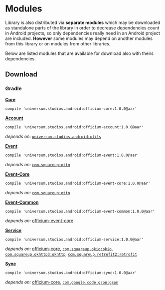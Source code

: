 Modules
===============

Library is also distributed via **separate modules** which may be downloaded as standalone parts of
the library in order to decrease dependencies count in Android projects, so only dependencies really
need in an Android project are included. **However** some modules may depend on another modules from
this library or on modules from other libraries.

Below are listed modules that are available for download also with theirs dependencies.

## Download ##

### Gradle ###

**[Core](https://github.com/universum-studios/android_officium/tree/master/library/src/main)**

    compile 'universum.studios.android:officium-core:1.0.0@aar'

**[Account](https://github.com/universum-studios/android_officium/tree/master/library/src/account)**

    compile 'universum.studios.android:officium-account:1.0.0@aar'

_depends on:_
[`universum.studios.android:utils`](https://github.com/universum-studios/android_utils)

**[Event](https://github.com/universum-studios/android_officium/tree/master/library/src/contact)**

    compile 'universum.studios.android:officium-event:1.0.0@aar'

_depends on:_
[`com.squareup:otto`](http://square.github.io/otto/)

**[Event-Core](https://github.com/universum-studios/android_officium/tree/master/library/src/contact)**

    compile 'universum.studios.android:officium-event-core:1.0.0@aar'

_depends on:_
[`com.squareup:otto`](http://square.github.io/otto/)

**[Event-Common](https://github.com/universum-studios/android_officium/tree/master/library/src/contact)**

    compile 'universum.studios.android:officium-event-common:1.0.0@aar'

_depends on:_
[officium-event-core](https://github.com/universum-studios/android_officium/tree/master/library/src/main)

**[Service](https://github.com/universum-studios/android_officium/tree/master/library/src/service)**

    compile 'universum.studios.android:officium-service:1.0.0@aar'

_depends on:_
[officium-core](https://github.com/universum-studios/android_officium/tree/master/library/src/main),
[`com.squareup.okio:okio`](https://github.com/square/okio),
[`com.squareup.okhttp3:okhttp`](http://square.github.io/okhttp/),
[`com.squareup.retrofit2:retrofit`](http://square.github.io/retrofit/)

**[Sync](https://github.com/universum-studios/android_officium/tree/master/library/src/sync)**

    compile 'universum.studios.android:officium-sync:1.0.0@aar'

_depends on:_
[officium-core](https://github.com/universum-studios/android_officium/tree/master/library/src/main),
[`com.google.code.gson:gson`](https://github.com/google/gson)
